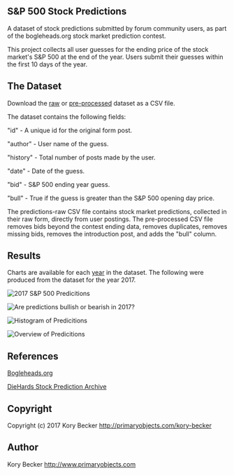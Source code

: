 S&P 500 Stock Predictions
-------------------------------

A dataset of stock predictions submitted by forum community users, as part of the bogleheads.org stock market prediction contest.

This project collects all user guesses for the ending price of the stock market's S&P 500 at the end of the year. Users submit their guesses within the first 10 days of the year.

## The Dataset

Download the [raw](https://raw.githubusercontent.com/primaryobjects/stock-predictions/master/data/predictions-raw.csv) or [pre-processed](https://raw.githubusercontent.com/primaryobjects/stock-predictions/master/data/predictions.csv) dataset as a CSV file.

The dataset contains the following fields:

"id" - A unique id for the original form post.

"author" - User name of the guess.

"history" - Total number of posts made by the user.

"date" - Date of the guess.

"bid" - S&P 500 ending year guess.

"bull" - True if the guess is greater than the S&P 500 opening day price.

The predictions-raw CSV file contains stock market predictions, collected in their raw form, directly from user postings. The pre-processed CSV file removes bids beyond the contest ending data, removes duplicates, removes missing bids, removes the introduction post, and adds the "bull" column.

## Results

Charts are available for each [year](https://github.com/primaryobjects/stock-predictions/tree/master/images) in the dataset. The following were produced from the dataset for the year 2017.

![2017 S&P 500 Predicitions](https://raw.githubusercontent.com/primaryobjects/stock-predictions/master/images/2017/bids-2017.png)

![Are predictions bullish or bearish in 2017?](https://raw.githubusercontent.com/primaryobjects/stock-predictions/master/images/2017/bullsvsbears-2017.png)

![Histogram of Predicitions](https://raw.githubusercontent.com/primaryobjects/stock-predictions/master/images/2017/histogram-2017.png)

![Overview of Predicitions](https://raw.githubusercontent.com/primaryobjects/stock-predictions/master/images/2017/overview-2017.png)

## References

[Bogleheads.org](https://www.bogleheads.org/)

[DieHards Stock Prediction Archive](http://www.lostoak.com/ls/diehards/contest/)

## Copyright

Copyright (c) 2017 Kory Becker http://primaryobjects.com/kory-becker

## Author

Kory Becker
http://www.primaryobjects.com